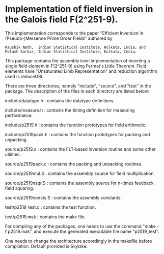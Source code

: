 # Implementation of field inversion in the Galois field F(2^251-9).

This implementation corresponds to the paper "Efficient Inversion In (Pseudo-)Mersenne Prime Order Fields" 
authored by

    Kaushik Nath,  Indian Statistical Institute, Kolkata, India, and   
    Palash Sarkar, Indian Statistical Institute, Kolkata, India.

This package contains the assembly level implementation of inverting a single field element in F(2^251-9) 
using Fermat's Little Theorem. Field elements have "Unsaturated Limb Representation" and reduction algorithm
used is reduceUSL.  

There are three directories, namely "include", "source", and "test" in the package. The description of the 
files in each directory are listed below:

include/datatype.h  	:  contains the datatype definitions.

include/measure.h   	:  contains the timing definition for measuring performance.

include/p2519.h    	:  contains the function prototypes for field arithmetic.

include/p2519pack.h   	:  contains the function prototypes for packing and unpacking.

source/p2519.c		:  contains the FLT-based inversion routine and some other utilities.

source/p2519pack.c	:  contains the packing and unpacking routines.

source/p2519mul.S	:  contains the assembly source for field multiplication.

source/p2519nsqr.S	:  contains the assembly source for n-times feedback field squaring.

source/p2519consts.S	:  contains the assembly constants.

test/p2519_test.c	:  contains the test function.

test/p2519.mak		:  contains the make file.
    
For compiling any of the packages, one needs to use the command "make -f p2519.mak", and execute the generated 
executable file name "p2519_test".

One needs to change the architecture accordingly in the makefile before compilation. Default provided is Skylake.
